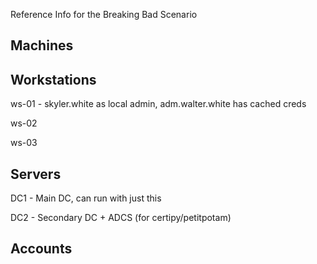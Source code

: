 Reference Info for the Breaking Bad Scenario

Machines
---------
Workstations
-------------
ws-01 - skyler.white as local admin, adm.walter.white has cached creds

ws-02

ws-03 

Servers
--------
DC1 - Main DC, can run with just this

DC2 - Secondary DC + ADCS (for certipy/petitpotam)


Accounts
----------
